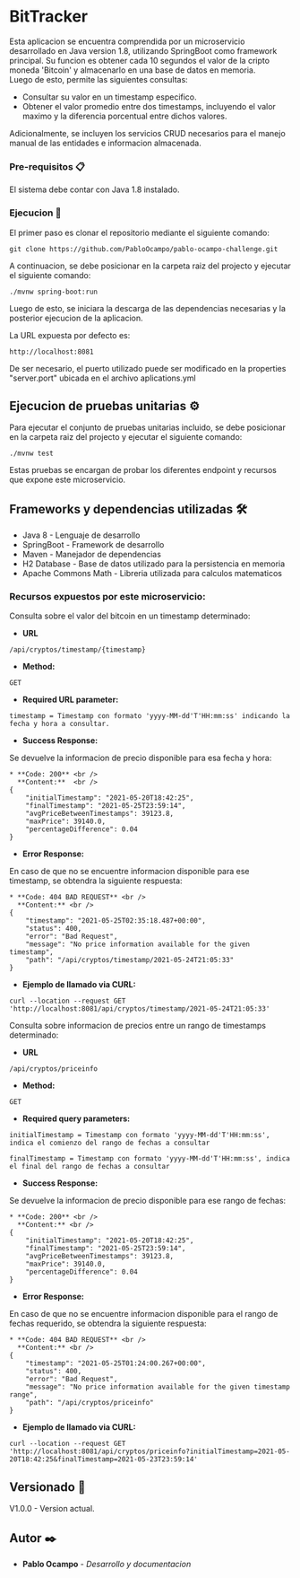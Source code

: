 # BitTracker

Esta aplicacion se encuentra comprendida por un microservicio desarrollado en Java version 1.8, utilizando SpringBoot como framework principal. Su funcion es obtener cada 10 segundos el valor de la cripto moneda 'Bitcoin' y almacenarlo en una base de datos en memoria.  <br />
Luego de esto, permite las siguientes consultas:

* Consultar su valor en un timestamp especifico.
* Obtener el valor promedio entre dos timestamps, incluyendo el valor maximo y la diferencia porcentual entre dichos valores.

Adicionalmente, se incluyen los servicios CRUD necesarios para el manejo manual de las entidades e informacion almacenada.


### Pre-requisitos 📋

El sistema debe contar con Java 1.8 instalado.


### Ejecucion 🔧

El primer paso es clonar el repositorio mediante el siguiente comando:

```
git clone https://github.com/PabloOcampo/pablo-ocampo-challenge.git
```

A continuacion, se debe posicionar en la carpeta raiz del projecto y ejecutar el siguiente comando:

```
./mvnw spring-boot:run
```

Luego de esto, se iniciara la descarga de las dependencias necesarias y la posterior ejecucion de la aplicacion.

La URL expuesta por defecto es:

```
http://localhost:8081
```
De ser necesario, el puerto utilizado puede ser modificado en la properties "server.port" ubicada en el archivo aplications.yml


## Ejecucion de pruebas unitarias ⚙️

Para ejecutar el conjunto de pruebas unitarias incluido, se debe posicionar en la carpeta raiz del projecto y ejecutar el siguiente comando:

```
./mvnw test
```

Estas pruebas se encargan de probar los diferentes endpoint y recursos que expone este microservicio.


## Frameworks y dependencias utilizadas 🛠️

* Java 8 - Lenguaje de desarrollo
* SpringBoot - Framework de desarrollo
* Maven - Manejador de dependencias
* H2 Database - Base de datos utilizado para la persistencia en memoria
* Apache Commons Math - Libreria utilizada para calculos matematicos


### Recursos expuestos por este microservicio:

Consulta sobre el valor del bitcoin en un timestamp determinado:

* **URL**

```
/api/cryptos/timestamp/{timestamp}
```

* **Method:**

```
GET
```

* **Required URL parameter:**

```
timestamp = Timestamp con formato 'yyyy-MM-dd'T'HH:mm:ss' indicando la fecha y hora a consultar.
```

* **Success Response:**

Se devuelve la informacion de precio disponible para esa fecha y hora:

```
* **Code: 200** <br />
  **Content:**  <br />
{
    "initialTimestamp": "2021-05-20T18:42:25",
    "finalTimestamp": "2021-05-25T23:59:14",
    "avgPriceBetweenTimestamps": 39123.8,
    "maxPrice": 39140.0,
    "percentageDifference": 0.04
}
```

* **Error Response:**

En caso de que no se encuentre informacion disponible para ese timestamp, se obtendra la siguiente respuesta:

```
* **Code: 404 BAD REQUEST** <br />
  **Content:** <br />
{
    "timestamp": "2021-05-25T02:35:18.487+00:00",
    "status": 400,
    "error": "Bad Request",
    "message": "No price information available for the given timestamp",
    "path": "/api/cryptos/timestamp/2021-05-24T21:05:33"
}
```

* **Ejemplo de llamado via CURL:**

```
curl --location --request GET 'http://localhost:8081/api/cryptos/timestamp/2021-05-24T21:05:33'
```


Consulta sobre informacion de precios entre un rango de timestamps determinado:

* **URL**

```
/api/cryptos/priceinfo
```

* **Method:**

```
GET
```

* **Required query parameters:**

```
initialTimestamp = Timestamp con formato 'yyyy-MM-dd'T'HH:mm:ss', indica el comienzo del rango de fechas a consultar

finalTimestamp = Timestamp con formato 'yyyy-MM-dd'T'HH:mm:ss', indica el final del rango de fechas a consultar
```

* **Success Response:**

Se devuelve la informacion de precio disponible para ese rango de fechas:

```
* **Code: 200** <br />
  **Content:** <br />
{
    "initialTimestamp": "2021-05-20T18:42:25",
    "finalTimestamp": "2021-05-25T23:59:14",
    "avgPriceBetweenTimestamps": 39123.8,
    "maxPrice": 39140.0,
    "percentageDifference": 0.04
}
```

* **Error Response:**

En caso de que no se encuentre informacion disponible para el rango de fechas requerido, se obtendra la siguiente respuesta:

```
* **Code: 404 BAD REQUEST** <br />
  **Content:** <br />
{
    "timestamp": "2021-05-25T01:24:00.267+00:00",
    "status": 400,
    "error": "Bad Request",
    "message": "No price information available for the given timestamp range",
    "path": "/api/cryptos/priceinfo"
}
```

* **Ejemplo de llamado via CURL:**

```
curl --location --request GET 'http://localhost:8081/api/cryptos/priceinfo?initialTimestamp=2021-05-20T18:42:25&finalTimestamp=2021-05-23T23:59:14'
```

## Versionado 📌

V1.0.0 - Version actual.

## Autor ✒️

* **Pablo Ocampo** - *Desarrollo y documentacion*



